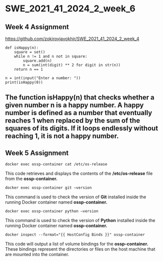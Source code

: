 # SWE_2021_41_2024_2_week_6

## Week 4 Assignment
https://github.com/zokirovjavokhir/SWE_2021_41_2024_2_week_4  
```
def isHappy(n):
    square = set()
    while n != 1 and n not in square:
        square.add(n)
        n = sum(int(digit) ** 2 for digit in str(n))
    return n == 1

n = int(input("Enter a number: "))
print(isHappy(0))
```
The function **isHappy(n)** that checks whether a given number n is a happy number. A happy number is defined as a number that eventually reaches 1 when replaced by the sum of the squares of its digits. If it loops endlessly without reaching 1, it is not a happy number.
---
## Week 5 Assignment
```
docker exec ossp-container cat /etc/os-release
```
This code retrieves and displays the contents of the **/etc/os-release** file from the **ossp-container.**



```
docker exec ossp-container git —version
```
This command is used to check the version of **Git** installed inside the running Docker container named **ossp-container.**

```
docker exec ossp-container python —version
```
This command is used to check the version of **Python** installed inside the running Docker container named **ossp-container.**

```
docker inspect --format="{{ HostConfig Binds }}" ossp-container
```
This code will output a list of volume bindings for the **ossp-container.** These bindings represent the directories or files on the host machine that are mounted into the container.
